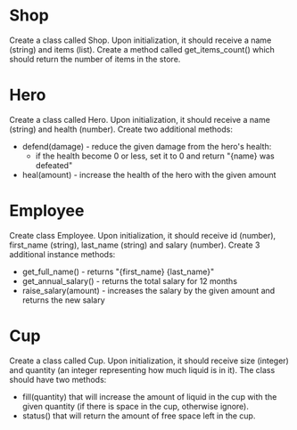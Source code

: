 # Shop
Create a class called Shop. Upon initialization, it should receive a name (string) and items (list). Create a method called get_items_count() which should return the number of items in the store.

# Hero
Create a class called Hero. Upon initialization, it should receive a name (string) and health (number). Create two additional methods:
- defend(damage) - reduce the given damage from the hero's health:
    - if the health become 0 or less, set it to 0 and return "{name} was defeated"
- heal(amount) - increase the health of the hero with the given amount


# Employee
Create class Employee. Upon initialization, it should receive id (number), first_name (string), last_name (string) and salary (number).
Create 3 additional instance methods:
- get_full_name() - returns "{first_name} {last_name}"
- get_annual_salary() - returns the total salary for 12 months
- raise_salary(amount) - increases the salary by the given amount and returns the new salary


# Cup
Create a class called Cup. Upon initialization, it should receive size (integer) and quantity (an integer representing how much liquid is in it).
The class should have two methods:
- fill(quantity) that will increase the amount of liquid in the cup with the given quantity (if there is space in the cup, otherwise ignore).
- status() that will return the amount of free space left in the cup.
